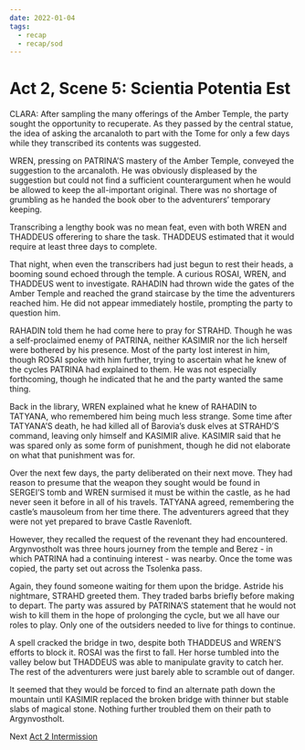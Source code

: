 ```yaml
---
date: 2022-01-04
tags:
  - recap
  - recap/sod
---
```

# Act 2, Scene 5: Scientia Potentia Est

CLARA: After sampling the many offerings of the Amber Temple, the party sought the opportunity to recuperate. As they passed by the central statue, the idea of asking the arcanaloth to part with the Tome for only a few days while they transcribed its contents was suggested.

WREN, pressing on PATRINA’S mastery of the Amber Temple, conveyed the suggestion to the arcanaloth. He was obviously displeased by the suggestion but could not find a sufficient counterargument when he would be allowed to keep the all-important original. There was no shortage of grumbling as he handed the book ober to the adventurers’ temporary keeping.

Transcribing a lengthy book was no mean feat, even with both WREN and THADDEUS offerering to share the task. THADDEUS estimated that it would require at least three days to complete.

That night, when even the transcribers had just begun to rest their heads, a booming sound echoed through the temple. A curious ROSAI, WREN, and THADDEUS went to investigate. RAHADIN had thrown wide the gates of the Amber Temple and reached the grand staircase by the time the adventurers reached him. He did not appear immediately hostile, prompting the party to question him.

RAHADIN told them he had come here to pray for STRAHD. Though he was a self-proclaimed enemy of PATRINA, neither KASIMIR nor the lich herself were bothered by his presence. Most of the party lost interest in him, though ROSAI spoke with him further, trying to ascertain what he knew of the cycles PATRINA had explained to them. He was not especially forthcoming, though he indicated that he and the party wanted the same thing.

Back in the library, WREN explained what he knew of RAHADIN to TATYANA, who remembered him being much less strange. Some time after TATYANA’S death, he had killed all of Barovia’s dusk elves at STRAHD’S command, leaving only himself and KASIMIR alive. KASIMIR said that he was spared only as some form of punishment, though he did not elaborate on what that punishment was for.

Over the next few days, the party deliberated on their next move. They had reason to presume that the weapon they sought would be found in SERGEI’S tomb and WREN surmised it must be within the castle, as he had never seen it before in all of his travels. TATYANA agreed, remembering the castle’s mausoleum from her time there. The adventurers agreed that they were not yet prepared to brave Castle Ravenloft.

However, they recalled the request of the revenant they had encountered. Argynvostholt was three hours journey from the temple and Berez - in which PATRINA had a continuing interest - was nearby. Once the tome was copied, the party set out across the Tsolenka pass.

Again, they found someone waiting for them upon the bridge. Astride his nightmare, STRAHD greeted them. They traded barbs briefly before making to depart. The party was assured by PATRINA’S statement that he would not wish to kill them in the hope of prolonging the cycle, but we all have our roles to play. Only one of the outsiders needed to live for things to continue.

A spell cracked the bridge in two, despite both THADDEUS and WREN’S efforts to block it. ROSAI was the first to fall. Her horse tumbled into the valley below but THADDEUS was able to manipulate gravity to catch her. The rest of the adventurers were just barely able to scramble out of danger.

It seemed that they would be forced to find an alternate path down the mountain until KASIMIR replaced the broken bridge with thinner but stable slabs of magical stone. Nothing further troubled them on their path to Argynvostholt.

Next
[Act 2 Intermission](Act%202,%20Scene%2006%20Intermission.md)